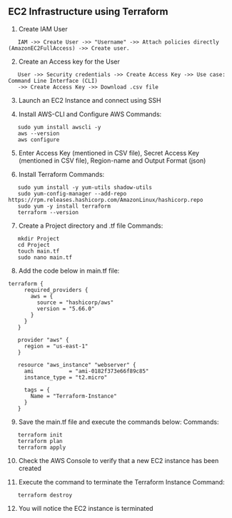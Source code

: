 ## EC2 Infrastructure using Terraform

1. Create IAM User
```
   IAM ->> Create User ->> "Username" ->> Attach policies directly (AmazonEC2FullAccess) ->> Create user.
```
2. Create an Access key for the User

``` 
   User ->> Security credentials ->> Create Access Key ->> Use case: Command Line Interface (CLI)
   ->> Create Access Key ->> Download .csv file
```
3. Launch an EC2 Instance and connect using SSH

4. Install AWS-CLI and Configure AWS
   Commands:
```
   sudo yum install awscli -y
   aws --version
   aws configure
```

5. Enter Access Key (mentioned in CSV file), Secret Access Key (mentioned in CSV file), Region-name and Output Format (json)

6. Install Terraform
   Commands:
```
   sudo yum install -y yum-utils shadow-utils
   sudo yum-config-manager --add-repo https://rpm.releases.hashicorp.com/AmazonLinux/hashicorp.repo
   sudo yum -y install terraform
   terraform --version
```

7. Create a Project directory and .tf file
   Commands:
```
   mkdir Project
   cd Project
   touch main.tf
   sudo nano main.tf
```

8. Add the code below in main.tf file:
```
terraform {
     required_providers {
       aws = {
         source = "hashicorp/aws"
         version = "5.66.0"
       }
     }
   }
  
   provider "aws" {
     region = "us-east-1"
   }
  
   resource "aws_instance" "webserver" {
     ami           = "ami-0182f373e66f89c85"
     instance_type = "t2.micro"
  
     tags = {
       Name = "Terraform-Instance"
     }
   }
```

9. Save the main.tf file and execute the commands below:
   Commands:
```
   terraform init
   terraform plan
   terraform apply
```

10. Check the AWS Console to verify that a new EC2 instance has been created

11. Execute the command to terminate the Terraform Instance
    Command:
```
   terraform destroy
```
12. You will notice the EC2 instance is terminated
